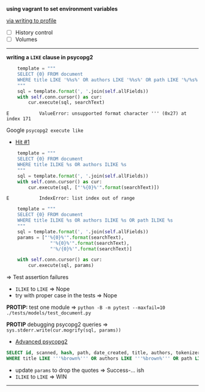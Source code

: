 **using vagrant to set environment variables**

[via writing to profile](http://stackoverflow.com/questions/24707986/create-linux-environment-variable-using-vagrant-provisioner)

- [ ] History control
- [ ] Volumes

---

**writing a `LIKE` clause in psycopg2**

```python
    template = """
    SELECT {0} FROM document
    WHERE title LIKE '%%s%' OR authors LIKE '%%s%' OR path LIKE '%/%s%'
    """
    sql = template.format(', '.join(self.allFields))
    with self.conn.cursor() as cur:
        cur.execute(sql, searchText)
```
`E           ValueError: unsupported format character ''' (0x27) at index 171`

Google `psycopg2 execute like`

+ [Hit #1](http://stackoverflow.com/questions/2106207/escape-sql-like-value-for-postgres-with-psycopg2)

```python
    template = """
    SELECT {0} FROM document 
    WHERE title ILIKE %s OR authors ILIKE %s
    """
    sql = template.format(', '.join(self.allFields))
    with self.conn.cursor() as cur:
        cur.execute(sql, ["'%{0}%'".format(searchText)])
```

`E           IndexError: list index out of range`

```python
    template = """
    SELECT {0} FROM document 
    WHERE title ILIKE %s OR authors ILIKE %s OR path ILIKE %s
    """
    sql = template.format(', '.join(self.allFields))
    params = ["'%{0}%'".format(searchText),
                "'%{0}%'".format(searchText),
                "'%/{0}%'".format(searchText)]

    with self.conn.cursor() as cur:
        cur.execute(sql, params)
```

=> Test assertion failures

+ `ILIKE` to `LIKE` => Nope
+ try with proper case in the tests => Nope

**PROTIP:** test one module => `python -B -m pytest --maxfail=10 ./tests/models/test_document.py`

**PROTIP** debugging psycopg2 queries => `sys.stderr.write(cur.mogrify(sql, params))`

  + [Advanced psycopg2](http://initd.org/psycopg/docs/advanced.html)


```sql
SELECT id, scanned, hash, path, date_created, title, authors, tokenizer, tagger, lemmatizer, stemmer, syntaxer, type FROM document
WHERE title LIKE '''%brown%''' OR authors LIKE '''%brown%''' OR path LIKE '''%/brown%'''
```

+ update `params` to drop the quotes => Success-... ish
+ `ILIKE` to `LIKE` => WIN

---

